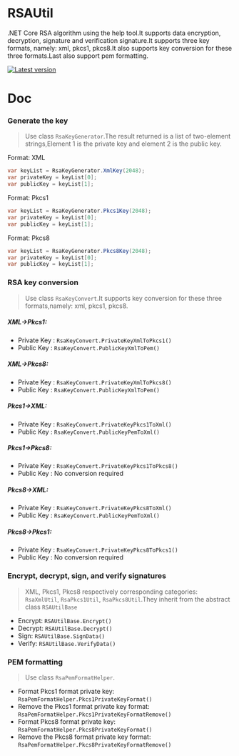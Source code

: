 # RSAUtil
.NET Core RSA algorithm using the help tool.It supports data encryption, decryption, signature and verification signature.It supports three key formats, namely: xml, pkcs1, pkcs8.It also supports key conversion for these three formats.Last also support pem formatting.

[![Latest version](https://img.shields.io/nuget/v/XC.Framework.Security.RSAUtil.svg)](https://www.nuget.org/packages/XC.Framework.Security.RSAUtil/)

# Doc

### Generate the key

>Use class `RsaKeyGenerator`.The result returned is a list of two-element strings,Element 1 is the private key and element 2 is the public key.

Format: XML

```csharp
var keyList = RsaKeyGenerator.XmlKey(2048);
var privateKey = keyList[0];
var publicKey = keyList[1];
```

Format: Pkcs1

```csharp
var keyList = RsaKeyGenerator.Pkcs1Key(2048);
var privateKey = keyList[0];
var publicKey = keyList[1];
```

Format: Pkcs8

```csharp
var keyList = RsaKeyGenerator.Pkcs8Key(2048);
var privateKey = keyList[0];
var publicKey = keyList[1];
```

### RSA key conversion

>Use class `RsaKeyConvert`.It  supports key conversion for these three formats,namely: xml, pkcs1, pkcs8.

##### XML->Pkcs1:

- Private Key : `RsaKeyConvert.PrivateKeyXmlToPkcs1()`
- Public Key  : `RsaKeyConvert.PublicKeyXmlToPem()`

##### XML->Pkcs8:

- Private Key : `RsaKeyConvert.PrivateKeyXmlToPkcs8()`
- Public Key  : `RsaKeyConvert.PublicKeyXmlToPem()`

##### Pkcs1->XML:

- Private Key : `RsaKeyConvert.PrivateKeyPkcs1ToXml()`
- Public Key  : `RsaKeyConvert.PublicKeyPemToXml()`

##### Pkcs1->Pkcs8:

- Private Key : `RsaKeyConvert.PrivateKeyPkcs1ToPkcs8()`
- Public Key  : No conversion required

##### Pkcs8->XML:

- Private Key : `RsaKeyConvert.PrivateKeyPkcs8ToXml()`
- Public Key  : `RsaKeyConvert.PublicKeyPemToXml()`

##### Pkcs8->Pkcs1:

- Private Key : `RsaKeyConvert.PrivateKeyPkcs8ToPkcs1()`
- Public Key  : No conversion required

### Encrypt, decrypt, sign, and verify signatures

>XML, Pkcs1, Pkcs8 respectively corresponding categories: `RsaXmlUtil`, `RsaPkcs1Util`, `RsaPkcs8Util`.They inherit from the abstract class `RSAUtilBase`

- Encrypt: `RSAUtilBase.Encrypt()`
- Decrypt: `RSAUtilBase.Decrypt()`
- Sign: `RSAUtilBase.SignData()`
- Verify: `RSAUtilBase.VerifyData()`

### PEM formatting

>Use class `RsaPemFormatHelper`.

- Format Pkcs1 format private key: `RsaPemFormatHelper.Pkcs1PrivateKeyFormat()`
- Remove the Pkcs1 format private key format: `RsaPemFormatHelper.Pkcs1PrivateKeyFormatRemove()`
- Format Pkcs8 format private key: `RsaPemFormatHelper.Pkcs8PrivateKeyFormat()`
- Remove the Pkcs8 format private key format: `RsaPemFormatHelper.Pkcs8PrivateKeyFormatRemove()`
